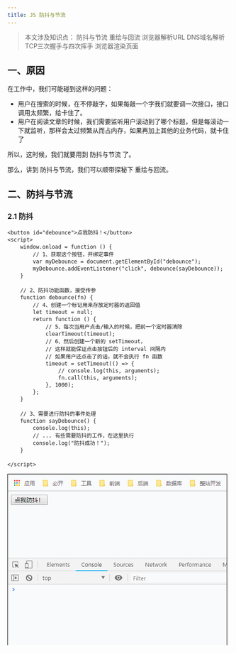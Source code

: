 ```yaml
---
title: JS 防抖与节流
---
```


>本文涉及知识点：
>防抖与节流
>重绘与回流
>浏览器解析URL
>DNS域名解析
>TCP三次握手与四次挥手
>浏览器渲染页面

## 一、原因

在工作中，我们可能碰到这样的问题：
* 用户在搜索的时候，在不停敲字，如果每敲一个字我们就要调一次接口，接口调用太频繁，给卡住了。
* 用户在阅读文章的时候，我们需要监听用户滚动到了哪个标题，但是每滚动一下就监听，那样会太过频繁从而占内存，如果再加上其他的业务代码，就卡住了

所以，这时候，我们就要用到 防抖与节流 了。

那么，讲到 防抖与节流，我们可以顺带探秘下 重绘与回流。

## 二、防抖与节流

### 2.1 防抖

```html?linenums
<button id="debounce">点我防抖！</button>
<script>
	window.onload = function () {
		// 1、获取这个按钮，并绑定事件
		var myDebounce = document.getElementById("debounce");
		myDebounce.addEventListener("click", debounce(sayDebounce));
	}

	// 2、防抖功能函数，接受传参
	function debounce(fn) {
		// 4、创建一个标记用来存放定时器的返回值
		let timeout = null;
		return function () {
			// 5、每次当用户点击/输入的时候，把前一个定时器清除
			clearTimeout(timeout);
			// 6、然后创建一个新的 setTimeout，
			// 这样就能保证点击按钮后的 interval 间隔内
			// 如果用户还点击了的话，就不会执行 fn 函数
			timeout = setTimeout(() => {
				// console.log(this, arguments);
				fn.call(this, arguments);
			}, 1000);
		};
	}

	// 3、需要进行防抖的事件处理
	function sayDebounce() {
		console.log(this);
		// ... 有些需要防抖的工作，在这里执行
		console.log("防抖成功！");
	}

</script>
```

![](./images/1552443477014.png)